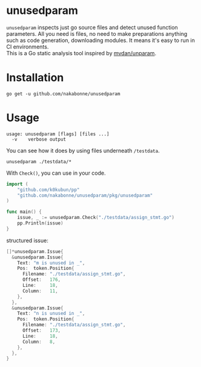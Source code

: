 # unusedparam

`unusedparam` inspects just go source files and detect unused function parameters. All you need is files, no need to make preparations anything such as code generation, downloading modules. It means it's easy to run in CI environments.  
This is a Go static analysis tool inspired by [mvdan/unparam](https://github.com/mvdan/unparam).

# Installation
```
go get -u github.com/nakabonne/unusedparam
```

# Usage

```
usage: unusedparam [flags] [files ...]
  -v    verbose output
```

You can see how it does by using files underneath `/testdata`.
```
unusedparam ./testdata/*
```

  
    

With `Check()`, you can use in your code.

```go
import (
	"github.com/k0kubun/pp"
	"github.com/nakabonne/unusedparam/pkg/unusedparam"
)

func main() {
	issue, _ := unusedparam.Check("./testdata/assign_stmt.go")
	pp.Println(issue)
}
```

structured issue:

```go
[]*unusedparam.Issue{
  &unusedparam.Issue{
    Text: "m is unused in _",
    Pos:  token.Position{
      Filename: "./testdata/assign_stmt.go",
      Offset:   176,
      Line:     18,
      Column:   11,
    },
  },
  &unusedparam.Issue{
    Text: "n is unused in _",
    Pos:  token.Position{
      Filename: "./testdata/assign_stmt.go",
      Offset:   173,
      Line:     18,
      Column:   8,
    },
  },
}
```
